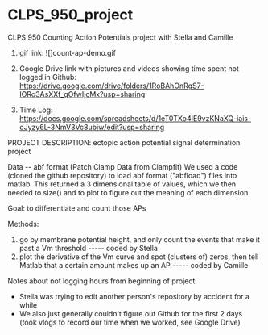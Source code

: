 # CLPS_950_project
CLPS 950 Counting Action Potentials project with Stella and Camille

1) gif link: ![]count-ap-demo.gif

2) Google Drive link with pictures and videos showing time spent not logged in Github: 
    https://drive.google.com/drive/folders/1RoBAhOnRgS7-IORo3AsXXf_qOfwIjcMx?usp=sharing 

3) Time Log: https://docs.google.com/spreadsheets/d/1eT0TXo4IE9vzKNaXQ-iais-oJyzy6L-3NmV3Vc8ubiw/edit?usp=sharing 

PROJECT DESCRIPTION: ectopic action potential signal determination project

Data -- abf format (Patch Clamp Data from Clampfit) 
We used a code (cloned the github repository) to load abf format  ("abfload")
files into matlab. This returned a 3 dimensional table of values, which we then needed to
size() and to plot to figure out the meaning of each dimension. 

Goal: to differentiate and count those APs

Methods:
1. go by membrane potential height, and only count the events that make it 
    past a Vm  threshold ----- coded by Stella
2. plot the derivative of the Vm curve and spot (clusters of) zeros, then 
    tell Matlab that a certain amount makes up an AP ----- coded by Camille

Notes about not logging hours from beginning of project: 
- Stella was trying to edit another person's repository by accident for a while 
- We also just generally couldn't figure out Github for the first 2 days (took
    vlogs to record our time when we worked, see Google Drive)
